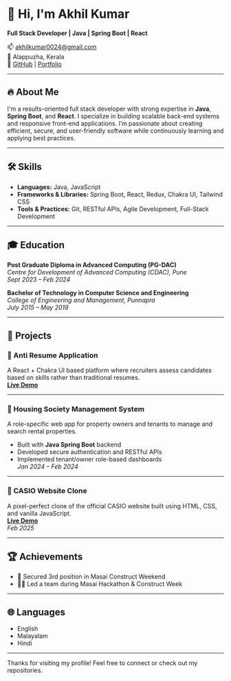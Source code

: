 # 👋 Hi, I'm Akhil Kumar

**Full Stack Developer | Java | Spring Boot | React**

📫 akhilkumar0024@gmail.com  
📍 Alappuzha, Kerala  
🔗 [GitHub](https://github.com/demonknight119) | [Portfolio](https://deft-dieffenbachia-fdee24.netlify.app/)

---

## 🔥 About Me

I'm a results-oriented full stack developer with strong expertise in **Java**, **Spring Boot**, and **React**. I specialize in building scalable back-end systems and responsive front-end applications. I’m passionate about creating efficient, secure, and user-friendly software while continuously learning and applying best practices.

---

## 🛠️ Skills

- **Languages:** Java, JavaScript  
- **Frameworks & Libraries:** Spring Boot, React, Redux, Chakra UI, Tailwind CSS  
- **Tools & Practices:** Git, RESTful APIs, Agile Development, Full-Stack Development  

---

## 🎓 Education

**Post Graduate Diploma in Advanced Computing (PG-DAC)**  
*Centre for Development of Advanced Computing (CDAC), Pune*  
*Sept 2023 – Feb 2024*

**Bachelor of Technology in Computer Science and Engineering**  
*College of Engineering and Management, Punnapra*  
*July 2015 – May 2019*

---

## 💼 Projects

### 🔹 Anti Resume Application  
A React + Chakra UI based platform where recruiters assess candidates based on skills rather than traditional resumes.  
**[Live Demo](https://deft-dieffenbachia-fdee24.netlify.app/)**

---

### 🔹 Housing Society Management System  
A role-specific web app for property owners and tenants to manage and search rental properties.  
- Built with **Java Spring Boot** backend  
- Developed secure authentication and RESTful APIs  
- Implemented tenant/owner role-based dashboards  
*Jan 2024 – Feb 2024*

---

### 🔹 CASIO Website Clone  
A pixel-perfect clone of the official CASIO website built using HTML, CSS, and vanilla JavaScript.  
**[Live Demo](https://67a8f393b3b13ef4a8033fdd--inquisitive-bienenstitch-fc1112.netlify.app/)**  
*Feb 2025*

---

## 🏆 Achievements

- 🥉 Secured 3rd position in Masai Construct Weekend  
- 👨‍💻 Led a team during Masai Hackathon & Construct Week

---

## 🌐 Languages

- English  
- Malayalam  
- Hindi  

---

Thanks for visiting my profile! Feel free to connect or check out my repositories.
